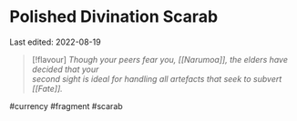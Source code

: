 # Polished Divination Scarab
Last edited: 2022-08-19

> [!flavour]
> *Though your peers fear you, [[Narumoa]], the elders have decided that your  
second sight is ideal for handling all artefacts that seek to subvert [[Fate]].*


#currency #fragment #scarab